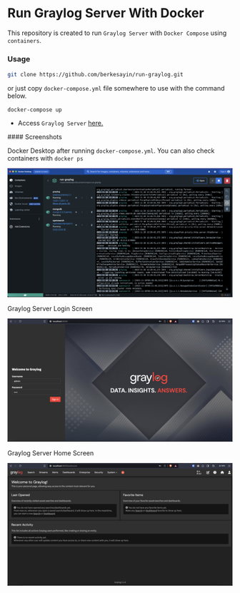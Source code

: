 # Run Graylog Server With Docker

This repository is created to run `Graylog Server` with `Docker Compose` using `containers`.

### Usage

```bash
git clone https://github.com/berkesayin/run-graylog.git
```

or just copy `docker-compose.yml` file somewhere to use with the command below.

```
docker-compose up
```

- Access `Graylog Server` [here.](http://localhost:9000)

#### Screenshots

Docker Desktop after running `docker-compose.yml`. You can also check containers with `docker ps`

![pic](assets/compose1.png)

Graylog Server Login Screen

![pic](assets/compose2.png)

Graylog Server Home Screen

![pic](assets/compose3.png)
